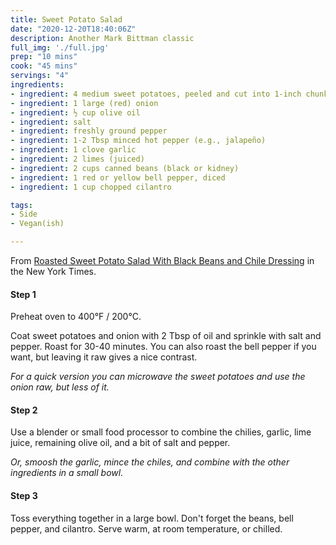 ```yaml
---
title: Sweet Potato Salad
date: "2020-12-20T18:40:06Z"
description: Another Mark Bittman classic
full_img: './full.jpg'
prep: "10 mins"
cook: "45 mins"
servings: "4"
ingredients:
- ingredient: 4 medium sweet potatoes, peeled and cut into 1-inch chunks
- ingredient: 1 large (red) onion
- ingredient: ½ cup olive oil
- ingredient: salt
- ingredient: freshly ground pepper
- ingredient: 1-2 Tbsp minced hot pepper (e.g., jalapeño)
- ingredient: 1 clove garlic
- ingredient: 2 limes (juiced)
- ingredient: 2 cups canned beans (black or kidney)
- ingredient: 1 red or yellow bell pepper, diced
- ingredient: 1 cup chopped cilantro

tags:
- Side
- Vegan(ish)

---
```


From [Roasted Sweet Potato Salad With Black Beans and Chile Dressing](https://cooking.nytimes.com/recipes/1012795-roasted-sweet-potato-salad-with-black-beans-and-chile-dressing) in the New York Times.

#### Step 1

Preheat oven to 400°F / 200°C.

Coat sweet potatoes and onion with 2 Tbsp of oil and sprinkle with salt and pepper. Roast for 30-40 minutes. You can also roast the bell pepper if you want, but leaving it raw gives a nice contrast.

_For a quick version you can microwave the sweet potatoes and use the onion raw, but less of it._

#### Step 2

Use a blender or small food processor to combine the chilies, garlic, lime juice, remaining olive oil, and a bit of salt and pepper.

_Or, smoosh the garlic, mince the chiles, and combine with the other ingredients in a small bowl._

#### Step 3

Toss everything together in a large bowl. Don't forget the beans, bell pepper, and cilantro. Serve warm, at room temperature, or chilled.
